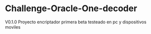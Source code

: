# Challenge-Oracle-One-decoder
V0.1.0 
Proyecto encriptador primera beta testeado en pc y dispositivos moviles
